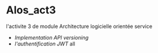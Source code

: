 # Alos_act3
l'activite 3 de module Architecture logicielle orientée service  
  - *Implementation API versioning*
  - *l'authentification JWT* all
